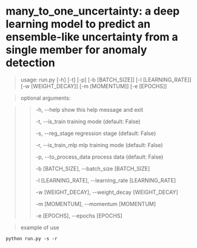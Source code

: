 # many_to_one_uncertainty: a deep learning model to predict an ensemble-like uncertainty from a single member for anomaly detection
> usage: run.py [-h] [-t] [-p] [-b [BATCH_SIZE]] [-l [LEARNING_RATE]] [-w [WEIGHT_DECAY]] [-m [MOMENTUM]] [-e [EPOCHS]]

> optional arguments:

>>  -h, --help            show this help message and exit
>> 
>>  -t, --is_train        training mode (default: False)
>> 
>>  -s, --reg_stage       regression stage (default: False)
>> 
>>  -r, --is_train_mlp    mlp training mode (default: False)
>> 
>>  -p, --to_process_data process data (default: False)
>> 
>>  -b [BATCH_SIZE], --batch_size [BATCH_SIZE]
>> 
>>  -l [LEARNING_RATE], --learning_rate [LEARNING_RATE]
>> 
>>  -w [WEIGHT_DECAY], --weight_decay [WEIGHT_DECAY]
>> 
>>  -m [MOMENTUM], --momentum [MOMENTUM]
>> 
>>  -e [EPOCHS], --epochs [EPOCHS]
>>

> example of use
```
python run.py -s -r
```

